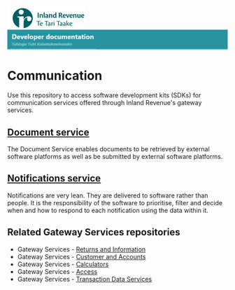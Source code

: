 ![IRD logo](Images/IRlogo.gif)
![Software Dev](Images/SoftwareDev.png)

# Communication

Use this repository to access software development kits (SDKs) for communication services offered through Inland Revenue's gateway services.

## [Document service](./Service%20-%20Document/)
The Document Service enables documents to be retrieved by external software platforms as well as be submitted by external software platforms. 

## [Notifications service](./Service%20-%20Notifications/)
Notifications are very lean. They are delivered to software rather than people. It is the responsibility of the software to prioritise, filter and decide when and how to respond to each notification using the data within it.

## Related Gateway Services repositories

* Gateway Services - [Returns and Information](https://github.com/InlandRevenue/Gateway_Services-Returns-and-Information)
* Gateway Services - [Customer and Accounts](https://github.com/InlandRevenue/Gateway_Services-Customer-and-Account)
* Gateway Services - [Calculators](https://github.com/InlandRevenue/Gateway_Services-Calculators)
* Gateway Services - [Access](https://github.com/InlandRevenue/Gateway_Services-Access)
* Gateway Services - [Transaction Data Services](https://github.com/InlandRevenue/Gateway_Services-Transaction-data-services)